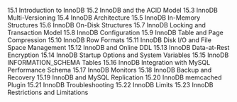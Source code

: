 
15.1 Introduction to InnoDB
15.2 InnoDB and the ACID Model
15.3 InnoDB Multi-Versioning
15.4 InnoDB Architecture
15.5 InnoDB In-Memory Structures
15.6 InnoDB On-Disk Structures
15.7 InnoDB Locking and Transaction Model
15.8 InnoDB Configuration
15.9 InnoDB Table and Page Compression
15.10 InnoDB Row Formats
15.11 InnoDB Disk I/O and File Space Management
15.12 InnoDB and Online DDL
15.13 InnoDB Data-at-Rest Encryption
15.14 InnoDB Startup Options and System Variables
15.15 InnoDB INFORMATION_SCHEMA Tables
15.16 InnoDB Integration with MySQL Performance Schema
15.17 InnoDB Monitors
15.18 InnoDB Backup and Recovery
15.19 InnoDB and MySQL Replication
15.20 InnoDB memcached Plugin
15.21 InnoDB Troubleshooting
15.22 InnoDB Limits
15.23 InnoDB Restrictions and Limitations